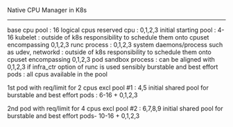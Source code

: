 Native CPU Manager in K8s
*************************

base cpu pool : 16 logical cpus
reserved cpu : 0,1,2,3
initial starting pool : 4-16
kubelet  : outside of k8s responsibility to schedule them onto cpuset encompassing 0,1,2,3
runc process : 0,1,2,3
system daemons/process such as udev, networkd : outside of k8s responsibility to schedule them onto cpuset encompassing 0,1,2,3
pod sandbox process : can be aligned with 0,1,2,3 if infra_ctr option of runc is used sensibly
burstable and best effort pods : all cpus available in the pool

1st pod with req/limit for 2 cpus
excl pool #1 : 4,5
initial shared pool for burstable and best effort pods : 6-16 + 0,1,2,3

2nd pod with req/limit for 4 cpus
excl pool #2 : 6,7,8,9
initial shared pool for burstable and best effort pods- 10-16 + 0,1,2,3

